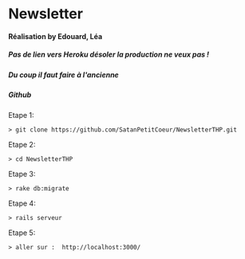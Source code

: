 <h1>Newsletter</h1>
<h4>Réalisation by Edouard, Léa</h4>

<h5>Pas de lien vers Heroku désoler la production ne veux pas !</h5>
<h5>Du coup il faut faire à l'ancienne</h5>

<h5>Github</h5>

Etape 1:   

    > git clone https://github.com/SatanPetitCoeur/NewsletterTHP.git

Etape 2: 

    > cd NewsletterTHP
    
Etape 3:

    > rake db:migrate 
     
Etape 4:

    > rails serveur
   
Etape 5:  

    > aller sur :  http://localhost:3000/
